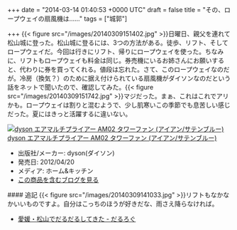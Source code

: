 
+++
date = "2014-03-14 01:40:53 +0000 UTC"
draft = false
title = "その、ロープウェイの扇風機は……"
tags = ["城郭"]

+++
{{< figure src="/images/20140309151402.jpg"  >}}日曜日、親父を連れて松山城に登った。松山城に登るには、3つの方法がある。徒歩、リフト、そしてロープウェイだ。今回は行きにリフト、帰りにロープウェイを使った。ちなみに、リフトもロープウェイも料金は同じ。券売機にいるお姉さんにお願いすると、代わりに券を買ってくれる。値段は忘れた。さて、このロープウェイなのだが。冷房（換気？）のために据え付けられている扇風機がダイソンなのだという話をネットで聞いたので、確認してみた。{{< figure src="/images/20140309151742.jpg"  >}}マジだった。まぁ、これはこれでアリかも。ロープウェイは割りと混むようで、少し肌寒いこの季節でも息苦しい感じだった。夏にはきっと活躍するに違いない。<div class="hatena-asin-detail"><a href="http://www.amazon.co.jp/exec/obidos/ASIN/B007OQOWJI/bestylesnet-22/"><img src="https://images-fe.ssl-images-amazon.com/images/I/31mvlfJTGvL._SL160_.jpg" class="hatena-asin-detail-image" alt="dyson エアマルチプライアー AM02 タワーファン (アイアン/サテンブルー)" title="dyson エアマルチプライアー AM02 タワーファン (アイアン/サテンブルー)"/></a><div class="hatena-asin-detail-info"><a href="http://www.amazon.co.jp/exec/obidos/ASIN/B007OQOWJI/bestylesnet-22/">dyson エアマルチプライアー AM02 タワーファン (アイアン/サテンブルー)</a><ul><li><span class="hatena-asin-detail-label">出版社/メーカー:</span> dyson(ダイソン)</li><li><span class="hatena-asin-detail-label">発売日:</span> 2012/04/20</li><li><span class="hatena-asin-detail-label">メディア:</span> ホーム&amp;キッチン</li><li><a href="http://d.hatena.ne.jp/asin/B007OQOWJI/bestylesnet-22" target="_blank">この商品を含むブログを見る</a></li></ul></div><div class="hatena-asin-detail-foot"></div></div>

<div class="section">
    #### 追記
    {{< figure src="/images/20140309141033.jpg"  >}}リフトもなかなかいいものですよ。自分はこっちのほうが好きだな、雨さえ降らなければ。

<ul>
<li><a href="https://blog.daruyanagi.jp/entry/2012/04/03/015810">愛媛・松山でだるだるしてきた - だるろぐ</a></li>
</ul>
</div>

